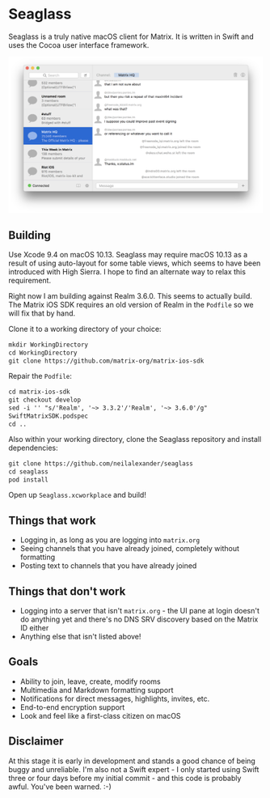 # Seaglass

Seaglass is a truly native macOS client for Matrix. It is written in Swift and
uses the Cocoa user interface framework.

![Screenshot of Seaglass](image.png)

## Building

Use Xcode 9.4 on macOS 10.13. Seaglass may require macOS 10.13 as a result of
using auto-layout for some table views, which seems to have been introduced with
High Sierra. I hope to find an alternate way to relax this requirement.

Right now I am building against Realm 3.6.0. This seems to actually build. The
Matrix iOS SDK requires an old version of Realm in the `Podfile` so we will fix
that by hand.

Clone it to a working directory of your choice:
```
mkdir WorkingDirectory
cd WorkingDirectory
git clone https://github.com/matrix-org/matrix-ios-sdk
```
Repair the `Podfile`:
```
cd matrix-ios-sdk
git checkout develop
sed -i '' "s/'Realm', '~> 3.3.2'/'Realm', '~> 3.6.0'/g" SwiftMatrixSDK.podspec
cd ..
```
Also within your working directory, clone the Seaglass repository and install
dependencies:
```
git clone https://github.com/neilalexander/seaglass
cd seaglass
pod install
```
Open up `Seaglass.xcworkplace` and build!

## Things that work

- Logging in, as long as you are logging into `matrix.org`
- Seeing channels that you have already joined, completely without formatting
- Posting text to channels that you have already joined

## Things that don't work

- Logging into a server that isn't `matrix.org` - the UI pane at login doesn't
  do anything yet and there's no DNS SRV discovery based on the Matrix ID either
- Anything else that isn't listed above!

## Goals

- Ability to join, leave, create, modify rooms
- Multimedia and Markdown formatting support
- Notifications for direct messages, highlights, invites, etc.
- End-to-end encryption support
- Look and feel like a first-class citizen on macOS

## Disclaimer

At this stage it is early in development and stands a good chance of being buggy
and unreliable. I'm also not a Swift expert - I only started using Swift three
or four days before my initial commit - and this code is probably awful. You've
been warned. :-)

